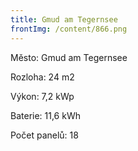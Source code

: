 ```yaml
---
title: Gmud am Tegernsee
frontImg: /content/866.png
---
```

Město: Gmud am Tegernsee

Rozloha: 24 m2

Výkon: 7,2 kWp

Baterie:  11,6 kWh

Počet panelů: 18